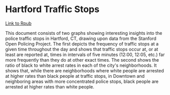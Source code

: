 # Hartford Traffic Stops

[Link to Rpub](http://rpubs.com/cvendler/hartford-traffic-stops)

This document consists of two graphs showing interesting insights into the police traffic stops in Hartford, CT, drawing upon data from the Stanford Open Policing Project. The first depicts the frequency of traffic stops at a given time throughout the day and shows that traffic stops occur at, or at least are reported at, times in intervals of five minutes (12:00, 12:05, etc.) far more frequently than they do at other exact times. The second shows the ratio of black to white arrest rates in each of the city's neighborhoods. It shows that, while there are neighborhoods where white people are arrested at higher rates than black people at traffic stops, in Downtown and neighboring areas with more concentrated police stops, black people are arrested at higher rates than white people.
